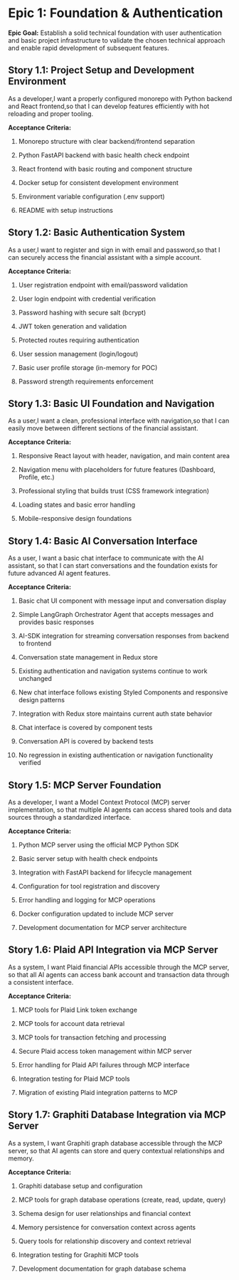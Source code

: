 # Epic 1: Foundation & Authentication

**Epic Goal:** Establish a solid technical foundation with user authentication and basic project infrastructure to validate the chosen technical approach and enable rapid development of subsequent features.

## Story 1.1: Project Setup and Development Environment

As a developer,I want a properly configured monorepo with Python backend and React frontend,so that I can develop features efficiently with hot reloading and proper tooling.

**Acceptance Criteria:**

1.  Monorepo structure with clear backend/frontend separation
    
2.  Python FastAPI backend with basic health check endpoint
    
3.  React frontend with basic routing and component structure
    
4.  Docker setup for consistent development environment
    
5.  Environment variable configuration (.env support)
    
6.  README with setup instructions
    

## Story 1.2: Basic Authentication System

As a user,I want to register and sign in with email and password,so that I can securely access the financial assistant with a simple account.

**Acceptance Criteria:**

1.  User registration endpoint with email/password validation
    
2.  User login endpoint with credential verification
    
3.  Password hashing with secure salt (bcrypt)
    
4.  JWT token generation and validation
    
5.  Protected routes requiring authentication
    
6.  User session management (login/logout)
    
7.  Basic user profile storage (in-memory for POC)
    
8.  Password strength requirements enforcement
    

## Story 1.3: Basic UI Foundation and Navigation

As a user,I want a clean, professional interface with navigation,so that I can easily move between different sections of the financial assistant.

**Acceptance Criteria:**

1.  Responsive React layout with header, navigation, and main content area
    
2.  Navigation menu with placeholders for future features (Dashboard, Profile, etc.)
    
3.  Professional styling that builds trust (CSS framework integration)
    
4.  Loading states and basic error handling
    
5.  Mobile-responsive design foundations

## Story 1.4: Basic AI Conversation Interface

As a user,
I want a basic chat interface to communicate with the AI assistant,
so that I can start conversations and the foundation exists for future advanced AI agent features.

**Acceptance Criteria:**

1.  Basic chat UI component with message input and conversation display
    
2.  Simple LangGraph Orchestrator Agent that accepts messages and provides basic responses
    
3.  AI-SDK integration for streaming conversation responses from backend to frontend
    
4.  Conversation state management in Redux store
    
5.  Existing authentication and navigation systems continue to work unchanged
    
6.  New chat interface follows existing Styled Components and responsive design patterns
    
7.  Integration with Redux store maintains current auth state behavior
    
8.  Chat interface is covered by component tests
    
9.  Conversation API is covered by backend tests
    
10. No regression in existing authentication or navigation functionality verified
    

## Story 1.5: MCP Server Foundation

As a developer,
I want a Model Context Protocol (MCP) server implementation,
so that multiple AI agents can access shared tools and data sources through a standardized interface.

**Acceptance Criteria:**

1.  Python MCP server using the official MCP Python SDK
    
2.  Basic server setup with health check endpoints
    
3.  Integration with FastAPI backend for lifecycle management
    
4.  Configuration for tool registration and discovery
    
5.  Error handling and logging for MCP operations
    
6.  Docker configuration updated to include MCP server
    
7.  Development documentation for MCP server architecture
    

## Story 1.6: Plaid API Integration via MCP Server

As a system,
I want Plaid financial APIs accessible through the MCP server,
so that all AI agents can access bank account and transaction data through a consistent interface.

**Acceptance Criteria:**

1.  MCP tools for Plaid Link token exchange
    
2.  MCP tools for account data retrieval
    
3.  MCP tools for transaction fetching and processing
    
4.  Secure Plaid access token management within MCP server
    
5.  Error handling for Plaid API failures through MCP interface
    
6.  Integration testing for Plaid MCP tools
    
7.  Migration of existing Plaid integration patterns to MCP
    

## Story 1.7: Graphiti Database Integration via MCP Server

As a system,
I want Graphiti graph database accessible through the MCP server,
so that AI agents can store and query contextual relationships and memory.

**Acceptance Criteria:**

1.  Graphiti database setup and configuration
    
2.  MCP tools for graph database operations (create, read, update, query)
    
3.  Schema design for user relationships and financial context
    
4.  Memory persistence for conversation context across agents
    
5.  Query tools for relationship discovery and context retrieval
    
6.  Integration testing for Graphiti MCP tools
    
7.  Development documentation for graph database schema